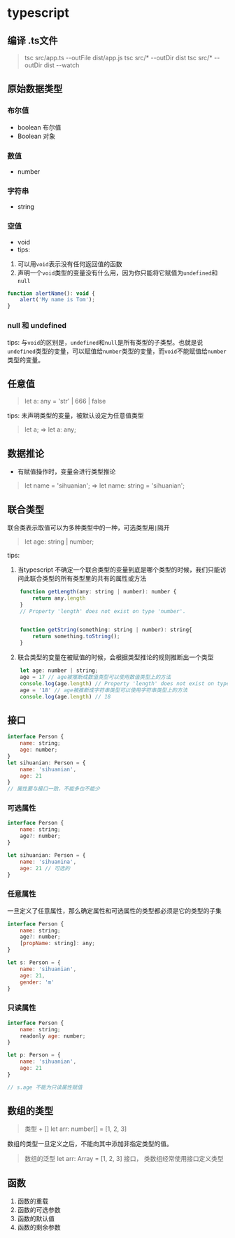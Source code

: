 # typescript

## 编译 .ts文件
> tsc src/app.ts --outFile dist/app.js
> tsc src/* --outDir dist
> tsc src/* --outDir dist --watch

## 原始数据类型

### 布尔值
- boolean 布尔值
- Boolean 对象

### 数值
- number

### 字符串
- string

### 空值
- void
- tips: 
1. 可以用`void`表示没有任何返回值的函数
2. 声明一个`void`类型的变量没有什么用，因为你只能将它赋值为`undefined`和`null`

```javascript
function alertName(): void {
    alert('My name is Tom');
}
```

### null 和 undefined
tips: 与`void`的区别是，`undefined`和`null`是所有类型的子类型。也就是说`undefined`类型的变量，可以赋值给`number`类型的变量，而`void`不能赋值给`number`类型的变量。


## 任意值

> let a: any = 'str' | 666 | false

tips: 未声明类型的变量，被默认设定为任意值类型

> let a; => let a: any;


## 数据推论

- 有赋值操作时，变量会进行类型推论
> let name = 'sihuanian'; => let name: string = 'sihuanian';


## 联合类型

联合类表示取值可以为多种类型中的一种，可选类型用`|`隔开
> let age: string | number;

tips: 
1. 当typescript 不确定一个联合类型的变量到底是哪个类型的时候，我们只能访问此联合类型的所有类型里的共有的属性或方法

```javascript
	function getLength(any: string | number): number {
		return any.length
	}
	// Property 'length' does not exist on type 'number'.


	function getString(something: string | number): string{
    	return something.toString();
	}
```
2. 联合类型的变量在被赋值的时候，会根据类型推论的规则推断出一个类型

```javascript
	let age: number | string;
	age = 17 // age被推断成数值类型可以使用数值类型上的方法
	console.log(age.length) // Property 'length' does not exist on type 'number'
	age = '18' // age被推断成字符串类型可以使用字符串类型上的方法
	console.log(age.length) // 18
```

## 接口

```javascript
interface Person {
	name: string;
	age: number;
}
let sihuanian: Person = {
	name: 'sihuanian',
	age: 21
}
// 属性要与接口一致，不能多也不能少
```

### 可选属性

```javascript
interface Person {
	name: string;
	age?: number;
}

let sihuanian: Person = {
	name: 'sihuanina',
	age: 21 // 可选的
}
```

### 任意属性
一旦定义了任意属性，那么确定属性和可选属性的类型都必须是它的类型的子集

```javascript
interface Person {
	name: string;
	age?: number;
	[propName: string]: any;
}

let s: Person = {
	name: 'sihuanian',
	age: 21,
	gender: 'm'
}
```
### 只读属性
```javascript
interface Person {
	name: string;
	readonly age: number;
}

let p: Person = {
	name: 'sihuanian',
	age: 21
}

// s.age 不能为只读属性赋值
```


## 数组的类型
> 类型 + []  let arr: number[] = [1, 2, 3]

数组的类型一旦定义之后，不能向其中添加非指定类型的值。

> 数组的泛型 let arr: Array<number> = [1, 2, 3]
> 接口， 类数组经常使用接口定义类型



## 函数
1. 函数的重载
2. 函数的可选参数
3. 函数的默认值
4. 函数的剩余参数